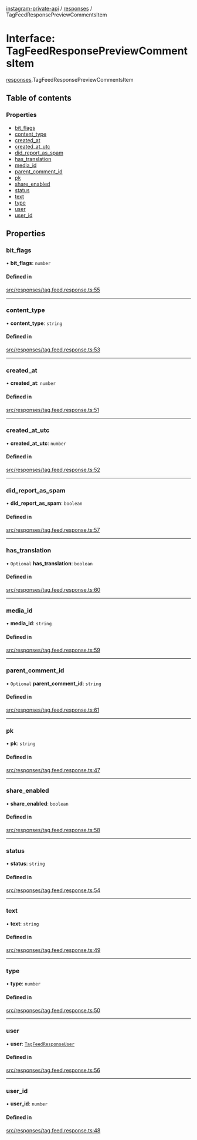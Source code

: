[instagram-private-api](../../README.md) / [responses](../../modules/responses.md) / TagFeedResponsePreviewCommentsItem

# Interface: TagFeedResponsePreviewCommentsItem

[responses](../../modules/responses.md).TagFeedResponsePreviewCommentsItem

## Table of contents

### Properties

- [bit\_flags](TagFeedResponsePreviewCommentsItem.md#bit_flags)
- [content\_type](TagFeedResponsePreviewCommentsItem.md#content_type)
- [created\_at](TagFeedResponsePreviewCommentsItem.md#created_at)
- [created\_at\_utc](TagFeedResponsePreviewCommentsItem.md#created_at_utc)
- [did\_report\_as\_spam](TagFeedResponsePreviewCommentsItem.md#did_report_as_spam)
- [has\_translation](TagFeedResponsePreviewCommentsItem.md#has_translation)
- [media\_id](TagFeedResponsePreviewCommentsItem.md#media_id)
- [parent\_comment\_id](TagFeedResponsePreviewCommentsItem.md#parent_comment_id)
- [pk](TagFeedResponsePreviewCommentsItem.md#pk)
- [share\_enabled](TagFeedResponsePreviewCommentsItem.md#share_enabled)
- [status](TagFeedResponsePreviewCommentsItem.md#status)
- [text](TagFeedResponsePreviewCommentsItem.md#text)
- [type](TagFeedResponsePreviewCommentsItem.md#type)
- [user](TagFeedResponsePreviewCommentsItem.md#user)
- [user\_id](TagFeedResponsePreviewCommentsItem.md#user_id)

## Properties

### bit\_flags

• **bit\_flags**: `number`

#### Defined in

[src/responses/tag.feed.response.ts:55](https://github.com/Nerixyz/instagram-private-api/blob/b3351b9/src/responses/tag.feed.response.ts#L55)

___

### content\_type

• **content\_type**: `string`

#### Defined in

[src/responses/tag.feed.response.ts:53](https://github.com/Nerixyz/instagram-private-api/blob/b3351b9/src/responses/tag.feed.response.ts#L53)

___

### created\_at

• **created\_at**: `number`

#### Defined in

[src/responses/tag.feed.response.ts:51](https://github.com/Nerixyz/instagram-private-api/blob/b3351b9/src/responses/tag.feed.response.ts#L51)

___

### created\_at\_utc

• **created\_at\_utc**: `number`

#### Defined in

[src/responses/tag.feed.response.ts:52](https://github.com/Nerixyz/instagram-private-api/blob/b3351b9/src/responses/tag.feed.response.ts#L52)

___

### did\_report\_as\_spam

• **did\_report\_as\_spam**: `boolean`

#### Defined in

[src/responses/tag.feed.response.ts:57](https://github.com/Nerixyz/instagram-private-api/blob/b3351b9/src/responses/tag.feed.response.ts#L57)

___

### has\_translation

• `Optional` **has\_translation**: `boolean`

#### Defined in

[src/responses/tag.feed.response.ts:60](https://github.com/Nerixyz/instagram-private-api/blob/b3351b9/src/responses/tag.feed.response.ts#L60)

___

### media\_id

• **media\_id**: `string`

#### Defined in

[src/responses/tag.feed.response.ts:59](https://github.com/Nerixyz/instagram-private-api/blob/b3351b9/src/responses/tag.feed.response.ts#L59)

___

### parent\_comment\_id

• `Optional` **parent\_comment\_id**: `string`

#### Defined in

[src/responses/tag.feed.response.ts:61](https://github.com/Nerixyz/instagram-private-api/blob/b3351b9/src/responses/tag.feed.response.ts#L61)

___

### pk

• **pk**: `string`

#### Defined in

[src/responses/tag.feed.response.ts:47](https://github.com/Nerixyz/instagram-private-api/blob/b3351b9/src/responses/tag.feed.response.ts#L47)

___

### share\_enabled

• **share\_enabled**: `boolean`

#### Defined in

[src/responses/tag.feed.response.ts:58](https://github.com/Nerixyz/instagram-private-api/blob/b3351b9/src/responses/tag.feed.response.ts#L58)

___

### status

• **status**: `string`

#### Defined in

[src/responses/tag.feed.response.ts:54](https://github.com/Nerixyz/instagram-private-api/blob/b3351b9/src/responses/tag.feed.response.ts#L54)

___

### text

• **text**: `string`

#### Defined in

[src/responses/tag.feed.response.ts:49](https://github.com/Nerixyz/instagram-private-api/blob/b3351b9/src/responses/tag.feed.response.ts#L49)

___

### type

• **type**: `number`

#### Defined in

[src/responses/tag.feed.response.ts:50](https://github.com/Nerixyz/instagram-private-api/blob/b3351b9/src/responses/tag.feed.response.ts#L50)

___

### user

• **user**: [`TagFeedResponseUser`](TagFeedResponseUser.md)

#### Defined in

[src/responses/tag.feed.response.ts:56](https://github.com/Nerixyz/instagram-private-api/blob/b3351b9/src/responses/tag.feed.response.ts#L56)

___

### user\_id

• **user\_id**: `number`

#### Defined in

[src/responses/tag.feed.response.ts:48](https://github.com/Nerixyz/instagram-private-api/blob/b3351b9/src/responses/tag.feed.response.ts#L48)
